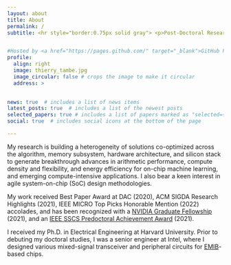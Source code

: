 ```yaml
---
layout: about
title: About
permalink: /
subtitle: <hr style="border:0.75px solid gray"> <p>Post-Doctoral Research Scientist, <a href="https://www.nvidia.com/en-us/research/">NVIDIA Research</a> <br>Assistant Professor in <a href="https://ee.stanford.edu/">Electrical Engineering</a>, <a href="https://www.stanford.edu/">Stanford University</a> (starting Autumn 2024)</p> <hr style="border:0.75px solid gray">


#Hosted by <a href="https://pages.github.com/" target="_blank">GitHub Pages</a>.
profile:
  align: right
  image: thierry_tambe.jpg
  image_circular: false # crops the image to make it circular
  address: >
    

news: true  # includes a list of news items
latest_posts: true  # includes a list of the newest posts
selected_papers: true # includes a list of papers marked as "selected={true}"
social: true  # includes social icons at the bottom of the page

---
```


 

My research is building a heterogeneity of solutions co-optimized across the algorithm, memory subsystem, hardware architecture, and silicon stack to generate breakthrough advances in arithmetic performance, compute density and flexibility, and energy efficiency for on-chip machine learning, and emerging compute-intensive applications. I also bear a keen interest in agile system-on-chip (SoC) design methodologies. 

My work received Best Paper Award at DAC (2020), ACM SIGDA Research Highlights (2021), IEEE MICRO Top Picks Honorable Mention (2022) accolades, and has been recognized with a [NVIDIA Graduate Fellowship](https://research.nvidia.com/graduate-fellowships/2021) (2021), and an [IEEE SSCS Predoctoral Achievement Award](https://sscs.ieee.org/membership/young-professionals/sscs-predoctoral-achievement-award) (2021).

I received my Ph.D. in Electrical Engineering at Harvard University. Prior to debuting my doctoral studies, I was a senior engineer at Intel, where I designed various mixed-signal transceiver and peripheral circuits for [EMIB](https://www.intel.com/content/www/us/en/corporate/usa-chipmaking/news-and-resources/video-intel-emib-technology-explained.html)-based chips.
